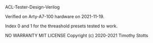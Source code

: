 ACL-Tester-Design-Verilog

Verified on Arty-A7-100 hardware on 2021-11-19.

Index 0 and 1 for the threashold presets tested to work.

NO WARRANTY
MIT LICENSE
Copyright (c) 2020-2021 Timothy Stotts
